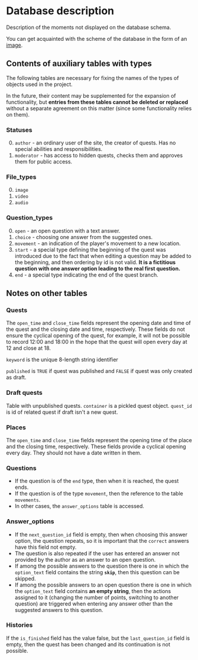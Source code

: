 # Database description
Description of the moments not displayed on the database schema.

You can get acquainted with the scheme of the database in the form of an [image](https://github.com/Quest-maker-team/quest-maker/blob/main/docs/image/db.svg).

## Contents of auxiliary tables with types
The following tables are necessary for fixing the names of the types of objects used in the project.

In the future, their content may be supplemented for the expansion of functionality, but <b>entries from these tables cannot be deleted or replaced</b> without a separate agreement on this matter (since some functionality relies on them).

### Statuses
0. `author` - an ordinary user of the site, the creator of quests. Has no special abilities and responsibilities.
1. `moderator` - has access to hidden quests, checks them and approves them for public access.

### File_types
0. `image`
1. `video`
2. `audio`

### Question_types
0. `open` - an open question with a text answer.
1. `choice` - choosing one answer from the suggested ones.
2. `movement` - an indication of the player's movement to a new location.
3. `start` - a special type defining the beginning of the quest was introduced due to the fact that when editing a question may be added to the beginning, and then ordering by id is not valid. <b>It is a fictitious question with one answer option leading to the real first question.</b>
4. `end` - a special type indicating the end of the quest branch.

## Notes on other tables

### Quests
The `open_time` and `close_time` fields represent the opening date and time of the quest and the closing date and time, respectively. These fields do not ensure the cyclical opening of the quest, for example, it will not be possible to record 12:00 and 18:00 in the hope that the quest will open every day at 12 and close at 18.

`keyword` is the unique 8-length string identifier     

`published` is `TRUE` if quest was published and `FALSE` if quest was only created as draft.

### Draft quests
Table with unpublished quests. 
`container` is a pickled quest object. `quest_id` is id of related quest if draft isn't a new quest. 

### Places
The `open_time` and `close_time` fields represent the opening time of the place and the closing time, respectively. These fields provide a cyclical opening every day. They should not have a date written in them.

### Questions
+ If the question is of the `end` type, then when it is reached, the quest ends.
+ If the question is of the type `movement`, then the reference to the table `movements`.
+ In other cases, the `answer_options` table is accessed.

### Answer_options
+ If the `next_question_id` field is empty, then when choosing this answer option, the question repeats, so it is important that the `correct` answers have this field not empty.
+ The question is also repeated if the user has entered an answer not provided by the author as an answer to an open question.
+ If among the possible answers to the question there is one in which the `option_text` field contains the string <b>`skip`</b>, then this question can be skipped.
+ If among the possible answers to an open question there is one in which the `option_text` field contains <b>an empty string</b>, then the actions assigned to it (changing the number of points, switching to another question) are triggered when entering any answer other than the suggested answers to this question.

### Histories
If the `is_finished` field has the value false, but the `last_question_id` field is empty, then the quest has been changed and its continuation is not possible.

